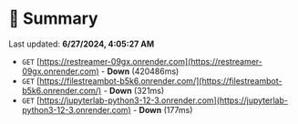 # 📖 Summary
Last updated: **6/27/2024, 4:05:27 AM**

- `GET` [https://restreamer-09gx.onrender.com](https://restreamer-09gx.onrender.com) - **Down** (420486ms)
- `GET` [https://filestreambot-b5k6.onrender.com/](https://filestreambot-b5k6.onrender.com/) - **Down** (321ms)
- `GET` [https://jupyterlab-python3-12-3.onrender.com](https://jupyterlab-python3-12-3.onrender.com) - **Down** (177ms)
